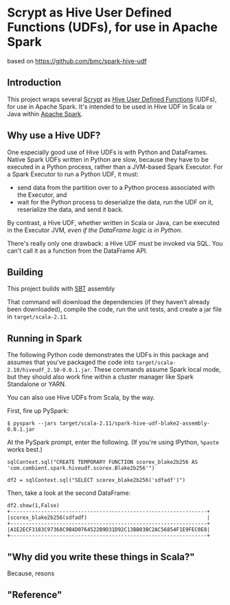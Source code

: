 # Scrypt as Hive User Defined Functions (UDFs), for use in Apache Spark

based on https://github.com/bmc/spark-hive-udf

## Introduction

This project wraps several [Scrypt](https://github.com/input-output-hk/scrypto) as 
[Hive User Defined Functions][] (UDFs), for use in Apache Spark. It's
intended to be used in  Hive UDF in Scala or Java within [Apache Spark][].

## Why use a Hive UDF?

One especially good use of Hive UDFs is with Python and DataFrames.
Native Spark UDFs written in Python are slow, because they have to be
executed in a Python process, rather than a JVM-based Spark Executor.
For a Spark Executor to run a Python UDF, it must:

* send data from the partition over to a Python process associated with
  the Executor, and
* wait for the Python process to deserialize the data, run the UDF on it,
  reserialize the data, and send it back.

By contrast, a Hive UDF, whether written in Scala or Java, can be executed
in the Executor JVM, _even if the DataFrame logic is in Python_.

There's really only one drawback: a Hive UDF _must_ be invoked via SQL.
You can't call it as a function from the DataFrame API.

## Building

This project builds with [SBT][] assembly

That command will download the dependencies (if they haven't already been
downloaded), compile the code, run the unit tests, and create a jar file
in `target/scala-2.11`.

## Running in Spark

The following Python code demonstrates the UDFs in this package and assumes
that you've packaged the code into `target/scala-2.10/hiveudf_2.10-0.0.1.jar`.
These commands assume Spark local mode, but they should also work fine within
a cluster manager like Spark Standalone or YARN.

You can also use Hive UDFs from Scala, by the way.

First, fire up PySpark:

```
$ pyspark --jars target/scala-2.11/spark-hive-udf-blake2-assembly-0.0.1.jar
```

At the PySpark prompt, enter the following. (If you're using IPython,
`%paste` works best.)

```
sqlContext.sql("CREATE TEMPORARY FUNCTION scorex_blake2b256 AS 'com.combient.spark.hiveudf.scorex.Blake2b256'")

df2 = sqlContext.sql("SELECT scorex_blake2b256('sdfadf')")
```

Then, take a look at the second DataFrame:

```
df2.show(1,False)
+----------------------------------------------------------------+
|scorex_blake2b256(sdfadf)                                       |
+----------------------------------------------------------------+
|A1E2ECF3183C97368C9B4D0764522B9D31D92C13BB03BC2AC56854F1E9FEC0E8|
+----------------------------------------------------------------+

```

## "Why did you write these things in Scala?"

Because, resons

## "Reference"

[Hive User Defined Functions]: https://cwiki.apache.org/confluence/display/Hive/LanguageManual+UDF
[Apache Spark]: http://spark.apache.org
[SBT]: http://scala-sbt.org



